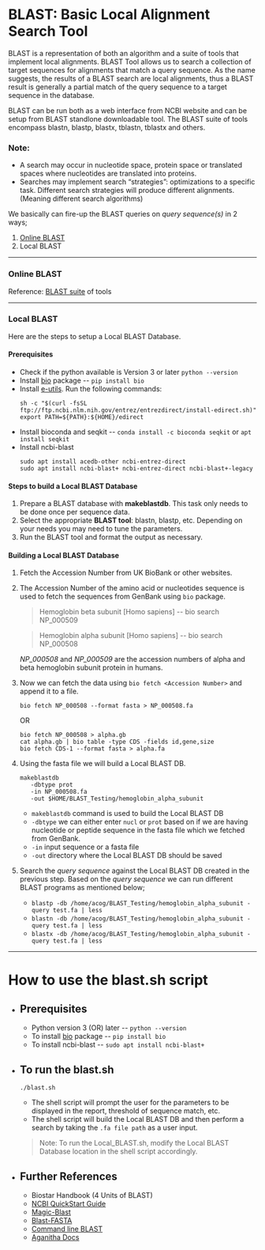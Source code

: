 <!-- This is README.md for BLAST Suite of Tools -->
# BLAST: Basic Local Alignment Search Tool

BLAST is a representation of both an algorithm and a suite of tools that implement local alignments. BLAST Tool allows us to search a collection of target sequences for alignments that match a query sequence. As the name suggests, the results of a BLAST search are local alignments, thus a BLAST result is generally a partial match of the query sequence to a target sequence in the database.

BLAST can be run both as a web interface from NCBI website and can be setup from BLAST standlone downloadable tool. The BLAST suite of tools encompass blastn, blastp, blastx, tblastn, tblastx and others.

### Note:
- A search may occur in nucleotide space, protein space or translated spaces where nucleotides are translated into proteins.
- Searches may implement search “strategies”: optimizations to a specific task. Different search strategies will produce different alignments. (Meaning different search algorithms)


We basically can fire-up the BLAST queries on *query sequence(s)* in 2 ways;
1. [Online BLAST](https://blast.ncbi.nlm.nih.gov/Blast.cgi)
2. Local BLAST

------------

### Online BLAST
Reference: [BLAST suite](https://docs.google.com/document/d/1wLrF86JgyA5QLsrCjliExD5mUn_yjKrFqY_ysQsG6Lg/edit#heading=h.y4mkpqkczsrl) of tools


------------

### Local BLAST
Here are the steps to setup a Local BLAST Database.

#### Prerequisites
- Check if the python available is Version 3 or later `python --version`
- Install [bio](https://www.bioinfo.help/) package -- `pip install bio`
- Install [e-utils](https://www.ncbi.nlm.nih.gov/books/NBK179288/). Run the following commands:
  ```
  sh -c "$(curl -fsSL ftp://ftp.ncbi.nlm.nih.gov/entrez/entrezdirect/install-edirect.sh)"
  export PATH=${PATH}:${HOME}/edirect
  ```
- Install bioconda and seqkit -- `conda install -c bioconda seqkit` or  `apt install seqkit`
- Install ncbi-blast
  ```
  sudo apt install acedb-other ncbi-entrez-direct
  sudo apt install ncbi-blast+ ncbi-entrez-direct ncbi-blast+-legacy
  ```
  

#### Steps to build a Local BLAST Database
1. Prepare a BLAST database with **makeblastdb**. This task only needs to be done once per sequence data.
2. Select the appropriate **BLAST tool**: blastn, blastp, etc. Depending on your needs you may need to tune the parameters.
3. Run the BLAST tool and format the output as necessary.

#### Building a Local BLAST Database
1. Fetch the Accession Number from UK BioBank or other websites.
2. The Accession Number of the amino acid or nucleotides sequence is used to fetch the sequences from GenBank using `bio` package.
   > Hemoglobin beta subunit [Homo sapiens] -- bio search NP_000509
   
   > Hemoglobin alpha subunit [Homo sapiens] -- bio search NP_000508
   
   *NP_000508* and *NP_000509* are the accession numbers of alpha and beta hemoglobin subunit protein in humans.
3. Now we can fetch the data using `bio fetch <Accession Number>` and append it to a file.
   ```
   bio fetch NP_000508 --format fasta > NP_000508.fa
   ```
   OR
   ```
   bio fetch NP_000508 > alpha.gb
   cat alpha.gb | bio table -type CDS -fields id,gene,size
   bio fetch CDS-1 --format fasta > alpha.fa
   ```
4. Using the fasta file we will build a Local BLAST DB.
   ```
   makeblastdb 
      -dbtype prot 
      -in NP_000508.fa 
      -out $HOME/BLAST_Testing/hemoglobin_alpha_subunit
   ```
   - `makeblastdb` command is used to build the Local BLAST DB
   - `-dbtype` we can either enter `nucl` or `prot` based on if we are having nucleotide or peptide sequence in the fasta file which we fetched from GenBank.
   - `-in` input sequence or a fasta file 
   - `-out` directory where the Local BLAST DB should be saved
5. Search the *query sequence* against the Local BLAST DB created in the previous step. 
   Based on the *query sequence* we can run different BLAST programs as mentioned below;
   - `blastp -db /home/acog/BLAST_Testing/hemoglobin_alpha_subunit -query test.fa | less`
   - `blastn -db /home/acog/BLAST_Testing/hemoglobin_alpha_subunit -query test.fa | less`
   - `blastx -db /home/acog/BLAST_Testing/hemoglobin_alpha_subunit -query test.fa | less`

---------
# How to use the blast.sh script
- ## Prerequisites
     - Python version 3 (OR) later -- `python --version`
     - To install [bio](https://www.bioinfo.help/) package -- `pip install bio`
     - To install ncbi-blast -- `sudo apt install ncbi-blast+`
  
- ## To run the blast.sh
     `./blast.sh`
     - The shell script will prompt the user for the parameters to be displayed in the report, threshold of sequence match, etc.
     - The shell script will build the Local BLAST DB and then perform a search by taking the `.fa file path` as a user input.
     >Note: To run the Local_BLAST.sh, modify the Local BLAST Database location in the shell script accordingly.

- ## Further References 
     - Biostar Handbook (4 Units of BLAST)
     - [NCBI QuickStart Guide](https://www.ncbi.nlm.nih.gov/books/NBK1734/#:~:text=There%20are%20three%20varieties%20of,sequences%20in%20a%20nucleotide%20database)
     - [Magic-Blast](https://ncbi.github.io/magicblast/)
     - [Blast-FASTA](https://www.cs.rice.edu/~ogilvie/comp571/2018/09/04/blast-fasta.html)
     - [Command line BLAST](https://open.oregonstate.education/computationalbiology/chapter/command-line-blast/)
     - [Aganitha Docs](https://docs.google.com/document/d/1IaRkj2qt63Zwv1sj4lbg3t2-FxxHwQGRJF2THswkRRw/edit#)
